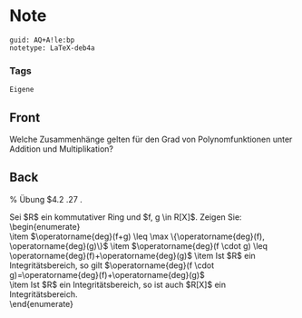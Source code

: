 # Note
```
guid: AQ+A!le:bp
notetype: LaTeX-deb4a
```

### Tags
```
Eigene
```

## Front
Welche Zusammenhänge gelten für den Grad von Polynomfunktionen unter Addition und Multiplikation?

## Back
% Übung $4.2 .27 .<div>
</div><div>Sei $R$ ein kommutativer Ring und $f, g \in R[X]$. Zeigen Sie:<div>
</div><div>\begin{enumerate}</div><div>\item $\operatorname{deg}(f+g) \leq \max \{\operatorname{deg}(f), \operatorname{deg}(g)\}$
\item $\operatorname{deg}(f \cdot g) \leq \operatorname{deg}(f)+\operatorname{deg}(g)$
\item Ist $R$ ein Integritätsbereich, so gilt $\operatorname{deg}(f \cdot g)=\operatorname{deg}(f)+\operatorname{deg}(g)$<div>\item Ist $R$ ein Integritätsbereich, so ist auch $R[X]$ ein Integritätsbereich.</div></div><div>\end{enumerate}</div></div>

